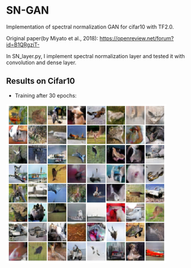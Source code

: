 # SN-GAN
Implementation of spectral normalization GAN for cifar10 with TF2.0.

Original paper(by Miyato et al., 2018): https://openreview.net/forum?id=B1QRgziT-

In SN_layer.py, I implement spectral normalization layer and tested it with convolution and dense layer.

## Results on Cifar10
- Training after 30 epochs: 

<img src="https://github.com/jimmYA-1995/SN-GAN/blob/master/demo/epoch-031.png" width="432">
